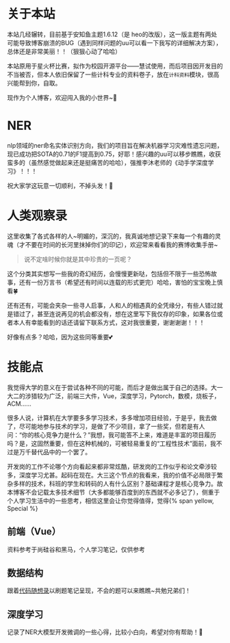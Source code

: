 # 关于本站

本站几经辗转，目前基于安知鱼主题1.6.12（是 heo的改版），这一版主题有两处可能导致博客崩溃的BUG（遇到同样问题的uu可以看一下我写的详细解决方案），总体还是非常美丽！！（狠狠心动了哈哈）

本站原用于星火杯比赛，拟作为校园开源平台——慧试使用，而后项目因开发目的不当被否，但本人依旧保留了一些计科专业的资料卷子，放在`计科资料`模块，很高兴能帮到你，自取。

现作为个人博客，欢迎闯入我的小世界~👋

# NER

nlp领域的ner命名实体识别方向，我们的项目旨在解决机器学习灾难性遗忘问题，现已成功把SOTA的0.71的F1提高到0.75，好耶！感兴趣的uu可以移步瞧瞧，收获蛮多的（虽然感觉做起来还是挺痛苦的哈哈），强推李沐老师的《动手学深度学习》！！！

祝大家学这玩意一切顺利，不掉头发！🤯

# 人类观察录

这里收集了各式各样的人\~明媚的，深沉的，我真诚地想记录下来每一个有趣的灵魂（才不要在时间的长河里抹掉你们的印记），欢迎常来看看我的赛博收集手册\~

> 说不定啥时候你就是其中珍贵的一页呢？

这个分类其实想写一些我的奇幻经历，会慢慢更新哒，包括但不限于一些恐怖故事，还有一份万言书（希望还有时间以连载的形式更完）哈哈，害怕的宝宝晚上慎看🍀

还有还有，可能会夹杂一些寻人启事，人和人的相遇真的全凭缘分，有些人错过就是错过了，甚至连说再见的机会都没有，想在这里写下我仅存的印象，如果各位或者本人有幸能看到的话还请留下联系方式，这对我很重要，谢谢谢谢！！！

好像有点多？哈哈，因为这些同等重要💕

# 技能点

我觉得大学的意义在于尝试各种不同的可能，而后才是做出属于自己的选择。大一大二的涉猎较为广泛，前端三大件，Vue，深度学习，Pytorch，数模，烧板子，ACM……

很多人说，计算机在大学要多多学习技术，多多增加项目经验，于是乎，我去做了，尽可能地参与技术的学习，是做了不少项目，拿了一些奖，但若是有人问：“你的核心竞争力是什么？”我想，我可能答不上来，难道是丰富的项目履历吗？是，这固然重要，但在这种机械的，可被轻易重复的“工程性技术”面前，我不过是万千替代品中的一个罢了。

开发岗的工作不论哪个方向看起来都非常炫酷，研发岗的工作似乎和论文牵涉较多，深度学习尤甚。起码在现在。大三这个节点的我看来，我的价值不必局限于繁杂多样的技术，科班的学生和转码的人有什么区别？基础课程才是核心竞争力。故本博客不会记载太多技术细节（大多都能够百度到的东西就不必多记了），侧重于个人学习生活中的一些思考，相信这里会让你觉得值得，觉得{% span yellow, Special %}

## 前端（Vue）

资料参考于尚硅谷和黑马，个人学习笔记，仅供参考

## 数据结构

跟着[代码随想录](https://programmercarl.com/)以刷题笔记呈现，不会的题可以来瞧瞧~共勉兄弟们！

## 深度学习

记录了NER大模型开发微调的一些心得，比较小白向，希望对你有帮助！💪



